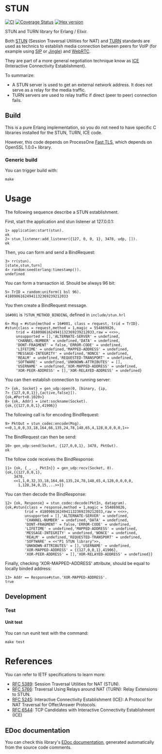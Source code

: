 # STUN

[![CI](https://github.com/processone/stun/actions/workflows/ci.yml/badge.svg?branch=master)](https://github.com/processone/stun/actions/workflows/ci.yml)
[![Coverage Status](https://coveralls.io/repos/processone/stun/badge.svg?branch=master&service=github)](https://coveralls.io/github/processone/stun?branch=master)
[![Hex version](https://img.shields.io/hexpm/v/stun.svg "Hex version")](https://hex.pm/packages/stun)

STUN and TURN library for Erlang / Elixir.

Both [STUN](https://en.wikipedia.org/wiki/STUN) (Session Traversal
Utilities for NAT) and
[TURN](https://en.wikipedia.org/wiki/Traversal_Using_Relays_around_NAT)
standards are used as technics to establish media connection between
peers for VoIP (for example using
[SIP](https://en.wikipedia.org/wiki/Session_Initiation_Protocol) or
[Jingle](http://xmpp.org/about-xmpp/technology-overview/jingle/)) and
[WebRTC](https://en.wikipedia.org/wiki/WebRTC).

They are part of a more general negotiation technique know as
[ICE](https://en.wikipedia.org/wiki/Interactive_Connectivity_Establishment)
(Interactive Connectivity Establishment).

To summarize:

* A STUN server is used to get an external network address. It does
  not serve as a relay for the media traffic.
* TURN servers are used to relay traffic if direct (peer to peer)
  connection fails.

## Build

This is a pure Erlang implementation, so you do not need to have
specific C libraries installed for the STUN, TURN, ICE code.

However, this code depends on ProcessOne
[Fast TLS](https://github.com/processone/fast_tls), which depends on
OpenSSL 1.0.0+ library.

### Generic build

You can trigger build with:

    make

# Usage

The following sequence describe a STUN establishment.

First, start the application and stun listener at 127.0.0.1:

```
1> application:start(stun).
ok
2> stun_listener:add_listener({127, 0, 0, 1}, 3478, udp, []).
ok
```

Then, you can form and send a BindRequest:

```
3> rr(stun).
[state,stun,turn]
4> random:seed(erlang:timestamp()).
undefined
```

You can form a transaction id. Should be always 96 bit:

```
5> TrID = random:uniform(1 bsl 96).
41809861624941132369239212033
```

You then create a BindRequest message.

`16#001` is `?STUN_METHOD_BINDING`, defined in `include/stun.hrl`

```
6> Msg = #stun{method = 16#001, class = request, trid = TrID}.
#stun{class = request,method = 1,magic = 554869826,
     trid = 41809861624941132369239212033,raw = <<>>,
     unsupported = [],'ALTERNATE-SERVER' = undefined,
     'CHANNEL-NUMBER' = undefined,'DATA' = undefined,
     'DONT-FRAGMENT' = false,'ERROR-CODE' = undefined,
     'LIFETIME' = undefined,'MAPPED-ADDRESS' = undefined,
     'MESSAGE-INTEGRITY' = undefined,'NONCE' = undefined,
     'REALM' = undefined,'REQUESTED-TRANSPORT' = undefined,
     'SOFTWARE' = undefined,'UNKNOWN-ATTRIBUTES' = [],
     'USERNAME' = undefined,'XOR-MAPPED-ADDRESS' = undefined,
     'XOR-PEER-ADDRESS' = [],'XOR-RELAYED-ADDRESS' = undefined}
```

You can then establish connection to running server:

```
7> {ok, Socket} = gen_udp:open(0, [binary, {ip,
7> {127,0,0,1}},{active,false}]).
{ok,#Port<0.1020>}
8> {ok, Addr} = inet:sockname(Socket).
{ok,{{127,0,0,1},41906}}
```

The following call is for encoding BindRequest:

```
9> PktOut = stun_codec:encode(Msg).
<<0,1,0,0,33,18,164,66,135,24,78,148,65,4,128,0,0,0,0,1>>
```

The BindRequest can then be send:

```
10> gen_udp:send(Socket, {127,0,0,1}, 3478, PktOut).
ok
```

The follow code receives the BindResponse:

```
11> {ok, {_, _, PktIn}} = gen_udp:recv(Socket, 0).
{ok,{{127,0,0,1},
    3478,
    <<1,1,0,32,33,18,164,66,135,24,78,148,65,4,128,0,0,0,0,
      1,128,34,0,15,...>>}}
```

You can then decode the BindResponse:

```
12> {ok, Response} = stun_codec:decode(PktIn, datagram).
{ok,#stun{class = response,method = 1,magic = 554869826,
         trid = 41809861624941132369239212033,raw = <<>>,
         unsupported = [],'ALTERNATE-SERVER' = undefined,
         'CHANNEL-NUMBER' = undefined,'DATA' = undefined,
         'DONT-FRAGMENT' = false,'ERROR-CODE' = undefined,
         'LIFETIME' = undefined,'MAPPED-ADDRESS' = undefined,
         'MESSAGE-INTEGRITY' = undefined,'NONCE' = undefined,
         'REALM' = undefined,'REQUESTED-TRANSPORT' = undefined,
         'SOFTWARE' = <<"P1 STUN library">>,
         'UNKNOWN-ATTRIBUTES' = [],'USERNAME' = undefined,
         'XOR-MAPPED-ADDRESS' = {{127,0,0,1},41906},
         'XOR-PEER-ADDRESS' = [],'XOR-RELAYED-ADDRESS' = undefined}}
```

Finally, checking 'XOR-MAPPED-ADDRESS' attribute, should be equal to locally
binded address:

```
13> Addr == Response#stun.'XOR-MAPPED-ADDRESS'.
true
```

## Development

### Test

#### Unit test

You can run eunit test with the command:

    make test

# References

You can refer to IETF specifications to learn more:

* [RFC 5389](https://tools.ietf.org/html/rfc5389): Session Traversal
  Utilities for NAT (STUN).
* [RFC 5766](https://tools.ietf.org/html/rfc5766): Traversal Using
  Relays around NAT (TURN): Relay Extensions to STUN.
* [RFC 5245](https://tools.ietf.org/html/rfc5245): Interactive
  Connectivity Establishment (ICE): A Protocol for NAT Traversal for
  Offer/Answer Protocols.
* [RFC 6544](https://tools.ietf.org/html/rfc6544): TCP Candidates with
  Interactive Connectivity Establishment (ICE)

## EDoc documentation

You can check this library's 
[EDoc documentation](edoc.html), 
generated automatically from the source code comments.
